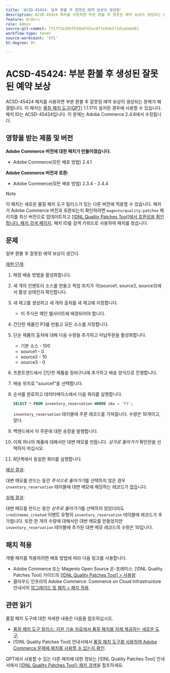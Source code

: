 ```yaml
---
title: 'ACSD-45424: 일부 환불 후 잘못된 예약 보상이 생성됨'
description: ACSD-45424 패치를 사용하면 부분 환불 후 잘못된 예약 보상이 생성되는 문제가 해결됩니다. 이 패치는 [Quality Patches Tool (QPT)](https://experienceleague.adobe.com/en/docs/commerce-knowledge-base/kb/announcements/commerce-announcements/magento-quality-patches-released-new-tool-to-self-serve-quality-patches) 1.1.17이 설치된 경우 사용할 수 있습니다. 패치 ID는 ACSD-45424입니다. 이 문제는 Adobe Commerce 2.4.6에서 수정됩니다.
feature: Orders
role: Admin
source-git-commit: 7f17f1b286f635b8f65ac877e9de5f1d1a6a6461
workflow-type: tm+mt
source-wordcount: '571'
ht-degree: 0%

---
```


# ACSD-45424: 부분 환불 후 생성된 잘못된 예약 보상

ACSD-45424 패치를 사용하면 부분 환불 후 잘못된 예약 보상이 생성되는 문제가 해결됩니다. 이 패치는 [품질 패치 도구(QPT)](https://experienceleague.adobe.com/en/docs/commerce-knowledge-base/kb/announcements/commerce-announcements/magento-quality-patches-released-new-tool-to-self-serve-quality-patches) 1.1.17이 설치된 경우에 사용할 수 있습니다. 패치 ID는 ACSD-45424입니다. 이 문제는 Adobe Commerce 2.4.6에서 수정됩니다.

## 영향을 받는 제품 및 버전

**Adobe Commerce 버전에 대한 패치가 만들어졌습니다.**

* Adobe Commerce(모든 배포 방법) 2.4.1

**Adobe Commerce 버전과 호환:**

* Adobe Commerce(모든 배포 방법) 2.3.4 - 2.4.4

>[!NOTE]
>
>이 패치는 새로운 품질 패치 도구 릴리스가 있는 다른 버전에 적용할 수 있습니다. 패치가 Adobe Commerce 버전과 호환되는지 확인하려면 `magento/quality-patches` 패키지를 최신 버전으로 업데이트하고 [[!DNL Quality Patches Tool]에서 호환성을 확인합니다. 패치 검색 페이지](https://experienceleague.adobe.com/en/docs/commerce-knowledge-base/kb/announcements/commerce-announcements/magento-quality-patches-released-new-tool-to-self-serve-quality-patches). 패치 ID를 검색 키워드로 사용하여 패치를 찾습니다.

## 문제

일부 환불 후 잘못된 예약 보상이 생긴다.

<u>재현 단계</u>:

1. 매장 배송 방법을 활성화합니다.
1. 세 개의 인벤토리 소스를 만들고 픽업 위치가 각(source1, source2, source3)에서 활성 상태인지 확인합니다.
1. 새 재고를 생성하고 세 개의 출처를 새 재고에 지정합니다.
   * 이 주식은 메인 웹사이트에 배정되어야 합니다.
1. 간단한 제품인 P3를 만들고 모든 소스를 지정합니다.
1. 단순 제품의 출처에 대해 다음 수량을 추가하고 미납주문을 활성화합니다.
   * 기본 소스 - 100
   * source1 - 0
   * source2 - 10
   * source3 - 0
1. 프론트엔드에서 간단한 제품을 장바구니에 추가하고 배송 양식으로 진행합니다.
1. 배송 위치로 &quot;source1&quot;을 선택합니다.
1. 순서를 완료하고 데이터베이스에서 다음 쿼리를 실행합니다.

   ```sql
   SELECT * FROM inventory_reservation WHERE sku = 'P3';
   ```

   `inventory_reservation` 테이블에 주문 레코드를 가져옵니다. 수량은 10개이고, 맞다.
1. 백엔드에서 이 주문에 대한 송장을 발행합니다.
1. 이제 하나의 제품에 대해서만 대변 메모를 만듭니다. *상가로 돌아가기* 확인란을 선택하지 마십시오.
1. 8단계에서 동일한 쿼리를 실행합니다.

<u>예상 결과</u>:

대변 메모를 만드는 동안 *주식으로 돌아가기*&#x200B;를 선택하지 않은 경우 `inventory_reservation` 테이블에 대변 메모에 해당하는 레코드가 없습니다.

<u>실제 결과</u>:

대변 메모를 만드는 동안 *상주로 돌아가기*&#x200B;를 선택하지 않았더라도 `creditmemo_created` 이벤트 유형의 `inventory_reservation` 테이블에 레코드가 추가됩니다. 또한 한 개의 수량에 대해서만 대변 메모를 만들었지만 `inventory_reservation` 테이블에 추가된 대변 메모 레코드의 수량은 10입니다.

## 패치 적용

개별 패치를 적용하려면 배포 방법에 따라 다음 링크를 사용합니다.

* Adobe Commerce 또는 Magento Open Source 온-프레미스: [!DNL Quality Patches Tool] 가이드의 [[!DNL Quality Patches Tool] > 사용량](/help/tools/quality-patches-tool/usage.md)
* 클라우드 인프라의 Adobe Commerce: Commerce on Cloud Infrastructure 안내서의 [업그레이드 및 패치 > 패치 적용](https://experienceleague.adobe.com/docs/commerce-cloud-service/user-guide/develop/upgrade/apply-patches.html).

## 관련 읽기

품질 패치 도구에 대한 자세한 내용은 다음을 참조하십시오.

* [품질 패치 도구 릴리스: 지원 기술 자료에서 품질 패치를 자체 제공하는 새로운 도구](https://experienceleague.adobe.com/en/docs/commerce-knowledge-base/kb/announcements/commerce-announcements/magento-quality-patches-released-new-tool-to-self-serve-quality-patches).
* [!DNL Quality Patches Tool] 안내서에서 [품질 패치 도구를 사용하여 Adobe Commerce 문제에 패치를 사용할 수 있는지 확인](/help/tools/quality-patches-tool/patches-available-in-qpt/check-patch-for-magento-issue-with-magento-quality-patches.md).

QPT에서 사용할 수 있는 다른 패치에 대한 정보는 [!DNL Quality Patches Tool] 안내서에서 [[!DNL Quality Patches Tool]: 패치 검색](https://experienceleague.adobe.com/tools/commerce-quality-patches/index.html)을 참조하세요.
